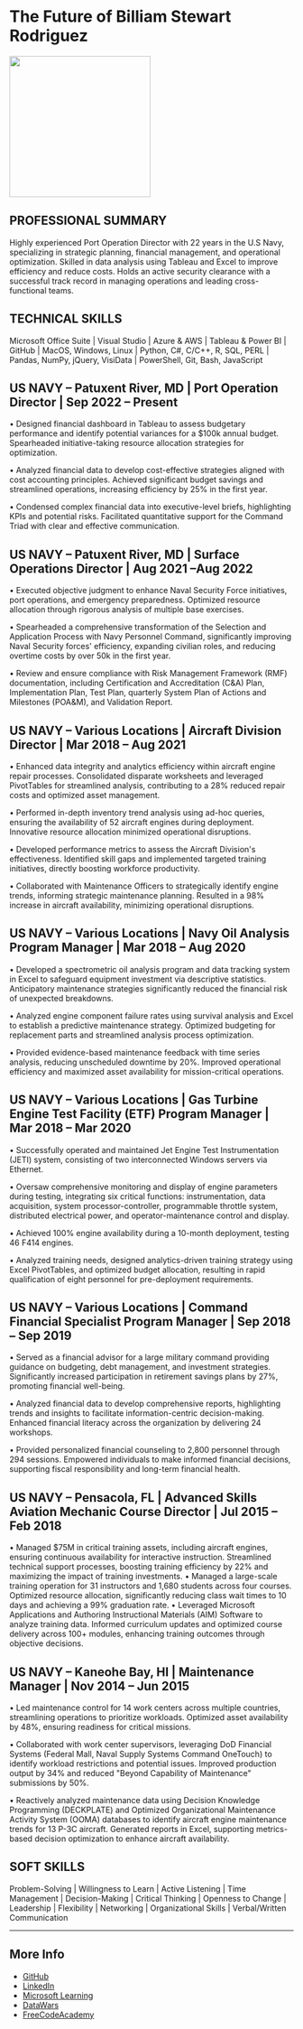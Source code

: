 # The Future of Billiam Stewart Rodriguez

<img src="images/IMG_0265.png" width="250">

## PROFESSIONAL SUMMARY
Highly experienced Port Operation Director with 22 years in the U.S Navy, specializing in strategic planning, financial management, and operational optimization. Skilled in data analysis using Tableau and Excel to improve efficiency and reduce costs. Holds an active security clearance with a successful track record in managing operations and leading cross-functional teams.

## TECHNICAL SKILLS
Microsoft Office Suite | Visual Studio | Azure & AWS | Tableau & Power BI | GitHub | MacOS, Windows, Linux | Python, C#, C/C++, R, SQL, PERL | Pandas, NumPy, jQuery, VisiData | PowerShell, Git, Bash, JavaScript 

## US NAVY – Patuxent River, MD | Port Operation Director | Sep 2022 – Present

•	Designed financial dashboard in Tableau to assess budgetary performance and identify potential variances for a $100k annual budget. Spearheaded initiative-taking resource allocation strategies for optimization.

•	Analyzed financial data to develop cost-effective strategies aligned with cost accounting principles. Achieved significant budget savings and streamlined operations, increasing efficiency by 25% in the first year.

•	Condensed complex financial data into executive-level briefs, highlighting KPIs and potential risks. Facilitated quantitative support for the Command Triad with clear and effective communication.

## US NAVY – Patuxent River, MD | Surface Operations Director | Aug 2021 –Aug 2022 
•	Executed objective judgment to enhance Naval Security Force initiatives, port operations, and emergency preparedness. Optimized resource allocation through rigorous analysis of multiple base exercises.

•	Spearheaded a comprehensive transformation of the Selection and Application Process with Navy Personnel Command, significantly improving Naval Security forces' efficiency, expanding civilian roles, and reducing overtime costs by over 50k in the first year.

•	Review and ensure compliance with Risk Management Framework (RMF) documentation, including Certification and Accreditation (C&A) Plan, Implementation Plan, Test Plan, quarterly System Plan of Actions and Milestones (POA&M), and Validation Report.

## US NAVY – Various Locations | Aircraft Division Director | Mar 2018 – Aug 2021 

•	Enhanced data integrity and analytics efficiency within aircraft engine repair processes. Consolidated disparate worksheets and leveraged PivotTables for streamlined analysis, contributing to a 28% reduced repair costs and optimized asset management.

•	Performed in-depth inventory trend analysis using ad-hoc queries, ensuring the availability of 52 aircraft engines during deployment. Innovative resource allocation minimized operational disruptions.

•	Developed performance metrics to assess the Aircraft Division's effectiveness. Identified skill gaps and implemented targeted training initiatives, directly boosting workforce productivity.

•	Collaborated with Maintenance Officers to strategically identify engine trends, informing strategic maintenance planning. Resulted in a 98% increase in aircraft availability, minimizing operational disruptions.

## US NAVY – Various Locations | Navy Oil Analysis Program Manager | Mar 2018 – Aug 2020

•	Developed a spectrometric oil analysis program and data tracking system in Excel to safeguard equipment investment via descriptive statistics. Anticipatory maintenance strategies significantly reduced the financial risk of unexpected breakdowns.

•	Analyzed engine component failure rates using survival analysis and Excel to establish a predictive maintenance strategy. Optimized budgeting for replacement parts and streamlined analysis process optimization.

•	Provided evidence-based maintenance feedback with time series analysis, reducing unscheduled downtime by 20%. Improved operational efficiency and maximized asset availability for mission-critical operations.

## US NAVY – Various Locations | Gas Turbine Engine Test Facility (ETF) Program Manager | Mar 2018 – Mar 2020

•	Successfully operated and maintained Jet Engine Test Instrumentation (JETI) system, consisting of two interconnected Windows servers via Ethernet. 

•	Oversaw comprehensive monitoring and display of engine parameters during testing, integrating six critical functions: instrumentation, data acquisition, system processor-controller, programmable throttle system, distributed electrical power, and operator-maintenance control and display. 

•	Achieved 100% engine availability during a 10-month deployment, testing 46 F414 engines. 

•	Analyzed training needs, designed analytics-driven training strategy using Excel PivotTables, and optimized budget allocation, resulting in rapid qualification of eight personnel for pre-deployment requirements.

## US NAVY – Various Locations | Command Financial Specialist Program Manager | Sep 2018 – Sep 2019

•	Served as a financial advisor for a large military command providing guidance on budgeting, debt management, and investment strategies. Significantly increased participation in retirement savings plans by 27%, promoting financial well-being.

•	Analyzed financial data to develop comprehensive reports, highlighting trends and insights to facilitate information-centric decision-making. Enhanced financial literacy across the organization by delivering 24 workshops.

•	Provided personalized financial counseling to 2,800 personnel through 294 sessions. Empowered individuals to make informed financial decisions, supporting fiscal responsibility and long-term financial health.

## US NAVY – Pensacola, FL | Advanced Skills Aviation Mechanic Course Director | Jul 2015 – Feb 2018

•	Managed $75M in critical training assets, including aircraft engines, ensuring continuous availability for interactive instruction. Streamlined technical support processes, boosting training efficiency by 22% and maximizing the impact of training investments.
•	Managed a large-scale training operation for 31 instructors and 1,680 students across four courses. Optimized resource allocation, significantly reducing class wait times to 10 days and achieving a 99% graduation rate.
•	Leveraged Microsoft Applications and Authoring Instructional Materials (AIM) Software to analyze training data. Informed curriculum updates and optimized course delivery across 100+ modules, enhancing training outcomes through objective decisions. 

##  US NAVY – Kaneohe Bay, HI | Maintenance Manager | Nov 2014 – Jun 2015

•	Led maintenance control for 14 work centers across multiple countries, streamlining operations to prioritize workloads. Optimized asset availability by 48%, ensuring readiness for critical missions.

•	Collaborated with work center supervisors, leveraging DoD Financial Systems (Federal Mall, Naval Supply Systems Command OneTouch) to identify workload restrictions and potential issues. Improved production output by 34% and reduced "Beyond Capability of Maintenance" submissions by 50%.

•	Reactively analyzed maintenance data using Decision Knowledge Programming (DECKPLATE) and Optimized Organizational Maintenance Activity System (OOMA) databases to identify aircraft engine maintenance trends for 13 P-3C aircraft. Generated reports in Excel, supporting metrics-based decision optimization to enhance aircraft availability.


## SOFT SKILLS
Problem-Solving |	Willingness to Learn	|	Active Listening	|	Time Management |	Decision-Making |	Critical Thinking	|	Openness to Change |	Leadership	|	Flexibility | 	Networking	|	Organizational Skills |	Verbal/Written Communication

---
## More Info
- [GitHub](https://github.com/BillStewRod)
- [LinkedIn](www.linkedin.com/in/billiamstewartrodriguez)
- [Microsoft Learning](https://learn.microsoft.com/en-us/users/billiamstewartrodriguez-8322/)
- [DataWars](https://profiles.datawars.io/djcalanco)
- [FreeCodeAcademy](https://www.freecodecamp.org/BillyTheGreat)
